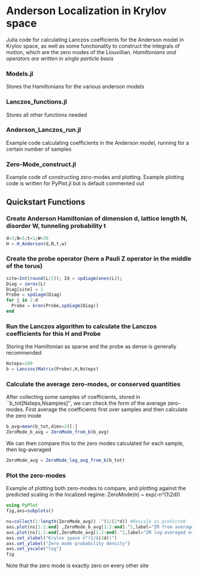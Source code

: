 # Anderson Localization in Krylov space
Julia code for calculating Lanczos coefficients for the Anderson model in Krylov space, as well as some functionality to construct the integrals of motion, which are the zero modes of the Liouvillian. *Hamiltonians and operators are written in single particle basis*

### Models.jl 
Stores the Hamiltonians for the various anderson models

### Lanczos_functions.jl 
Stores all other functions needed

### Anderson_Lanczos_run.jl 
Example code calculating coefficients in the Anderson model, running for a certain number of samples

### Zero-Mode_construct.jl 
Example code of constructing zero-modes and plotting. Example plotting code is written for PyPlot.jl but is default commented out

## Quickstart Functions

### Create Anderson Hamiltonian of dimension d, lattice length N, disorder W, tunneling probability t
```julia
d=3;N=5;t=1;W=30
H = H_Anderson(d,N,t,w)
```

### Create the probe operator (here a Pauli Z operator in the middle of the torus)
```julia
site=Int(round(L/2)); Id = spdiagm(ones(L));
Diag = zeros(L)
Diag[site] = 1 
Probe = spdiagm(Diag)
for j in 2:d
  Probe = kron(Probe,spdiagm(Diag))
end
```

### Run the Lanczos algorithm to calculate the Lanczos coefficients for this H and Probe
Storing the Hamiltonian as sparse and the probe as dense is generally recommended
```julia
Nsteps=100
b = Lanczos(Matrix(Probe),H,Nsteps)
```

### Calculate the average zero-modes, or conserved quantities
After collecting some samples of coefficients, stored in ``b_tot[Nsteps,Nsamples]'', we can check the form of the average zero-modes. 
First average the coefficients first over samples and then calculate the zero mode
```julia
b_avg=mean(b_tot,dims=2)[:]
ZeroMode_b_avg = ZeroMode_from_b(b_avg)
```
We can then compare this to the zero modes calculated for each sample, then log-averaged
```julia
ZeroMode_avg = ZeroMode_log_avg_from_b(b_tot)
```

### Plot the zero-modes
Example of plotting both zero-modes to compare, and plotting against the predicted scaling in the localized regime: ZeroMode(n) ~ exp(-n^(1\2d))
```julia
using PyPlot
fig,axs=subplots()

ns=collect(1:length(ZeroMode_avg)) .^(1/(2*d)) #Rescale as predicted
axs.plot(ns[1:2:end] ,ZeroMode_b_avg[1:2:end].^2,label="ZM from average b")
axs.plot(ns[1:2:end],ZeroMode_avg[1:2:end].^2,label="ZM log-averaged over samples")
axs.set_xlabel("Krylov space n^(1/$(2d))")
axs.set_ylabel("Zero mode probability density")
axs.set_yscale("log")
fig
```
Note that the zero mode is exactly zero on every other site
